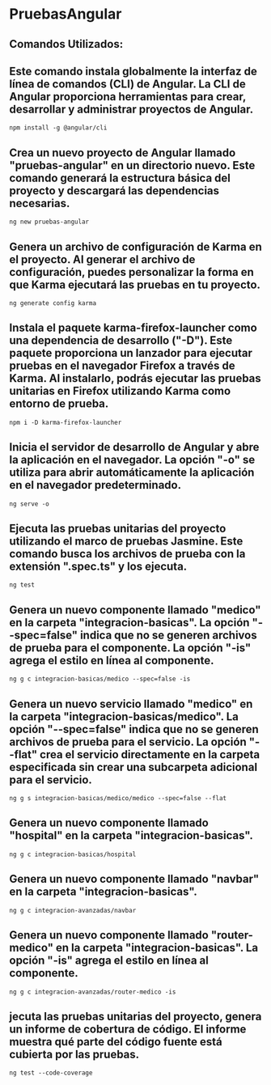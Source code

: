 # PruebasAngular

## Comandos Utilizados:

## Este comando instala globalmente la interfaz de línea de comandos (CLI) de Angular. La CLI de Angular proporciona herramientas para crear, desarrollar y administrar proyectos de Angular.
```
npm install -g @angular/cli
```

## Crea un nuevo proyecto de Angular llamado "pruebas-angular" en un directorio nuevo. Este comando generará la estructura básica del proyecto y descargará las dependencias necesarias.
```
ng new pruebas-angular
```

## Genera un archivo de configuración de Karma en el proyecto. Al generar el archivo de configuración, puedes personalizar la forma en que Karma ejecutará las pruebas en tu proyecto.
```
ng generate config karma
```

## Instala el paquete karma-firefox-launcher como una dependencia de desarrollo ("-D"). Este paquete proporciona un lanzador para ejecutar pruebas en el navegador Firefox a través de Karma. Al instalarlo, podrás ejecutar las pruebas unitarias en Firefox utilizando Karma como entorno de prueba.
```
npm i -D karma-firefox-launcher
```

## Inicia el servidor de desarrollo de Angular y abre la aplicación en el navegador. La opción "-o" se utiliza para abrir automáticamente la aplicación en el navegador predeterminado.
```
ng serve -o
```

## Ejecuta las pruebas unitarias del proyecto utilizando el marco de pruebas Jasmine. Este comando busca los archivos de prueba con la extensión ".spec.ts" y los ejecuta.
```
ng test
```

## Genera un nuevo componente llamado "medico" en la carpeta "integracion-basicas". La opción "--spec=false" indica que no se generen archivos de prueba para el componente. La opción "-is" agrega el estilo en línea al componente.
```
ng g c integracion-basicas/medico --spec=false -is
```

## Genera un nuevo servicio llamado "medico" en la carpeta "integracion-basicas/medico". La opción "--spec=false" indica que no se generen archivos de prueba para el servicio. La opción "--flat" crea el servicio directamente en la carpeta especificada sin crear una subcarpeta adicional para el servicio.
```
ng g s integracion-basicas/medico/medico --spec=false --flat
```

## Genera un nuevo componente llamado "hospital" en la carpeta "integracion-basicas".
```
ng g c integracion-basicas/hospital
```

## Genera un nuevo componente llamado "navbar" en la carpeta "integracion-basicas".
```
ng g c integracion-avanzadas/navbar
```

## Genera un nuevo componente llamado "router-medico" en la carpeta "integracion-basicas". La opción "-is" agrega el estilo en línea al componente.
```
ng g c integracion-avanzadas/router-medico -is
```

## jecuta las pruebas unitarias del proyecto, genera un informe de cobertura de código. El informe muestra qué parte del código fuente está cubierta por las pruebas.
```
ng test --code-coverage
```
